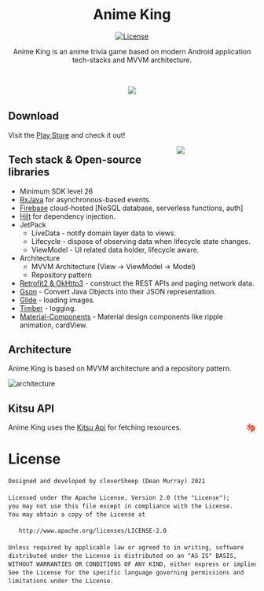 <h1 align="center">Anime King</h1>

<p align="center">
  <a href="https://opensource.org/licenses/Apache-2.0"><img alt="License" src="https://img.shields.io/badge/License-Apache%202.0-blue.svg"/></a> 
</p>

<p align="center">  
Anime King is an anime trivia game based on modern Android application tech-stacks and MVVM architecture.<br>
</p>
</br>

<p align="center">
<img src="collage.png"/>
</p>

## Download
Visit the [Play Store](https://play.google.com/store/apps/details?id=com.murrayde.animekingandroid) and check it out!


<img src="main_screen_preview.gif" align="right" width="32%"/>

## Tech stack & Open-source libraries
- Minimum SDK level 26
- [RxJava](https://github.com/ReactiveX/RxJava) for asynchronous-based events.
- [Firebase](https://firebase.google.com/docs/firestore) cloud-hosted [NoSQL database, serverless functions, auth]
- [Hilt](https://developer.android.com/training/dependency-injection/hilt-android) for dependency injection.
- JetPack
  - LiveData - notify domain layer data to views.
  - Lifecycle - dispose of observing data when lifecycle state changes.
  - ViewModel - UI related data holder, lifecycle aware.
- Architecture
  - MVVM Architecture (View -> ViewModel -> Model)
  - Repository pattern
- [Retrofit2 & OkHttp3](https://github.com/square/retrofit) - construct the REST APIs and paging network data.
- [Gson](https://github.com/google/gson) - Convert Java Objects into their JSON representation.
- [Glide](https://github.com/bumptech/glide) - loading images.
- [Timber](https://github.com/JakeWharton/timber) - logging.
- [Material-Components](https://github.com/material-components/material-components-android) - Material design components like ripple animation, cardView.


## Architecture
Anime King is based on MVVM architecture and a repository pattern.

![architecture](https://user-images.githubusercontent.com/24237865/77502018-f7d36000-6e9c-11ea-92b0-1097240c8689.png)

## Kitsu API

<img src="kitsu.png" align="right" width="4%"/>

Anime King uses the [Kitsu Api](https://pokeapi.co/) for fetching resources.<br>


# License
```xml
Designed and developed by cleverSheep (Dean Murray) 2021

Licensed under the Apache License, Version 2.0 (the "License");
you may not use this file except in compliance with the License.
You may obtain a copy of the License at

   http://www.apache.org/licenses/LICENSE-2.0

Unless required by applicable law or agreed to in writing, software
distributed under the License is distributed on an "AS IS" BASIS,
WITHOUT WARRANTIES OR CONDITIONS OF ANY KIND, either express or implied.
See the License for the specific language governing permissions and
limitations under the License.
```
